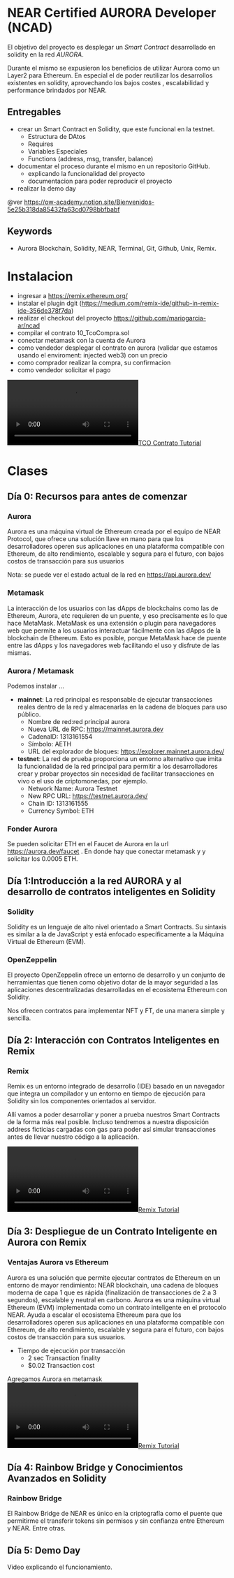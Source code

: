 # NEAR Certified AURORA Developer (NCAD)

El objetivo del proyecto es desplegar un *Smart Contract* desarrollado en solidity en la red *AURORA*. 

Durante el mismo se expusieron los beneficios de utilizar Aurora como un Layer2 para Ethereum. En especial el de poder reutilizar los desarrollos existentes en solidity, aprovechando los bajos costes , escalabilidad y performance brindados por NEAR.

## Entregables
 - crear un Smart Contract en Solidity, que este funcional en la testnet.
    - Estructura de DAtos
    - Requires
    - Variables Especiales
    - Functions (address, msg, transfer, balance)
 - documentar el proceso durante el mismo en un repositorio GitHub. 
    - explicando la funcionalidad del proyecto
    - documentacion para poder reproducir el proyecto
 - realizar la demo day

@ver https://ow-academy.notion.site/Bienvenidos-5e25b318da85432fa63cd0798bbfbabf 

## Keywords
- Aurora Blockchain, Solidity, NEAR, Terminal, Git, Github, Unix, Remix.

# Instalacion
- ingresar a https://remix.ethereum.org/
- instalar el plugin dgit (https://medium.com/remix-ide/github-in-remix-ide-356de378f7da)
- realizar el checkout del proyecto https://github.com/mariogarcia-ar/ncad
- compilar el contrato 10_TcoCompra.sol
- conectar metamask con la cuenta de Aurora
- como vendedor desplegar el contrato en aurora (validar que estamos usando el enviroment: injected web3) con un precio
- como comprador realizar la compra, su confirmacion
- como vendedor solicitar el pago 

 
[![TCO Contrato Tutorial](https://cdn.loom.com/sessions/thumbnails/77a933dc5619483d87b50d19139cd4c6-00001.mp4#t=0.1)](https://www.loom.com/share/77a933dc5619483d87b50d19139cd4c6)


# Clases
## Día 0: Recursos para antes de comenzar

### Aurora
Aurora es una máquina virtual de Ethereum creada por el equipo de NEAR Protocol, que ofrece una solución llave en mano para que los desarrolladores operen sus aplicaciones en una plataforma compatible con Ethereum, de alto rendimiento, escalable y segura para el futuro, con bajos costos de transacción para sus usuarios

Nota: se puede ver el estado actual de la red en https://api.aurora.dev/ 

### Metamask
La interacción de los usuarios con las dApps de blockchains como las de Ethereum, Aurora, etc requieren de un puente, y eso precisamente es lo que hace MetaMask. MetaMask es una extensión o plugin para navegadores web que permite a los usuarios interactuar fácilmente con las dApps de la blockchain de Ethereum. Esto es posible, porque MetaMask hace de puente entre las dApps y los navegadores web facilitando el uso y disfrute de las mismas.

### Aurora / Metamask
Podemos instalar ... 
 - **mainnet**: La red principal es responsable de ejecutar transacciones reales dentro de la red y almacenarlas en la cadena de bloques para uso público.
    - Nombre de red:red principal aurora
    - Nueva URL de RPC: https://mainnet.aurora.dev
    - CadenaID: 1313161554
    - Símbolo: AETH
    - URL del explorador de bloques: https://explorer.mainnet.aurora.dev/
 - **testnet**: La red de prueba proporciona un entorno alternativo que imita la funcionalidad de la red principal para permitir a los desarrolladores crear y probar proyectos sin necesidad de facilitar transacciones en vivo o el uso de criptomonedas, por ejemplo.
    - Network Name: Aurora Testnet
    - New RPC URL: https://testnet.aurora.dev/
    - Chain ID: 1313161555
    - Currency Symbol: ETH

### Fonder Aurora
Se pueden solicitar ETH en el Faucet de Aurora en la url https://aurora.dev/faucet . En donde hay que conectar metamask y y solicitar los 0.0005 ETH.



## Día 1:Introducción a la red AURORA y al desarrollo de contratos inteligentes en  Solidity

### Solidity
Solidity es un lenguaje de alto nivel orientado a Smart Contracts. Su sintaxis es similar a la de JavaScript y está enfocado específicamente a la Máquina Virtual de Ethereum (EVM).

### OpenZeppelin 
El proyecto OpenZeppelin ofrece un entorno de desarrollo y un conjunto de herramientas que tienen como objetivo dotar de la mayor seguridad a las aplicaciones descentralizadas desarrolladas en el ecosistema Ethereum con Solidity.

Nos ofrecen contratos para implementar NFT y FT, de una manera simple y sencilla.

## Día 2: Interacción con Contratos Inteligentes en Remix

### Remix 
Remix es un entorno integrado de desarrollo (IDE) basado en un navegador que integra un compilador y un entorno en tiempo de ejecución para Solidity sin los componentes orientados al servidor.

Allí vamos a poder desarrollar y poner a prueba nuestros Smart Contracts de la forma más real posible. Incluso tendremos a nuestra disposición address ficticias cargadas con gas para poder así simular transacciones antes de llevar nuestro código a la aplicación. 
 
[![Remix Tutorial](https://cdn.loom.com/sessions/thumbnails/efb2b2fb3114441ea30d28c528c86fca-00001.mp4#t=0.1)](https://www.loom.com/share/efb2b2fb3114441ea30d28c528c86fca)


## Día 3: Despliegue de un Contrato Inteligente en Aurora con Remix

### Ventajas Aurora vs Ethereum
Aurora es una solución que permite ejecutar contratos de Ethereum en un entorno de mayor rendimiento: NEAR blockchain, una cadena de bloques moderna de capa 1 que es rápida (finalización de transacciones de 2 a 3 segundos), escalable y neutral en carbono. Aurora es una máquina virtual Ethereum (EVM) implementada como un contrato inteligente en el protocolo NEAR. Ayuda a escalar el ecosistema Ethereum para que los desarrolladores operen sus aplicaciones en una plataforma compatible con Ethereum, de alto rendimiento, escalable y segura para el futuro, con bajos costos de transacción para sus usuarios.

- Tiempo de ejecución por transacción
    - 2 sec Transaction finality
    - $0.02 Transaction cost

Agregamos Aurora en  metamask 
[![Remix Tutorial](https://cdn.loom.com/sessions/thumbnails/b14f474bf2814c3dbb51ce8318a2c850-00001.mp4#t=0.1)](https://www.loom.com/share/b14f474bf2814c3dbb51ce8318a2c850)

 

## Día 4: Rainbow Bridge y Conocimientos Avanzados en Solidity

### Rainbow Bridge
El Rainbow Bridge de NEAR es único en la criptografía como el puente que permitirme el transferir tokens sin permisos y sin confianza entre Ethereum y NEAR. Entre otras.





## Día 5: Demo Day 
Video explicando el funcionamiento.
